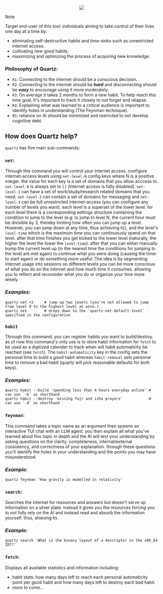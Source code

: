 <div align="center">
    <img src="https://readme-typing-svg.demolab.com/?font=Cartograph%20CF%20Italic&weight=700&size=76&pause=0&duration=1&color=A9A9A9&background=000A0E&center=true&vCenter=true&width=600&height=150&repeat=false&lines=Quartz">
</div>

> [!NOTE]
>  Target end-user of this tool: individuals aiming to take control of their lives one day at a time by:
>    * eliminating self-destructive habits and time-sinks such as unrestricted internet access.
>    * cultivating new good habits.
>    * maximizing and optimizing the process of acquiring new knowledge.
### Philosophy of Quartz:
- `R1`: Connecting to the internet should be a conscious decision.
- `R2`: Connecting to the internet should be ***hard*** and disconnecting should be ***easy*** to encourage using it more moderately.
- `R3`: On average it takes 2 months to form a new habit. To help reach this time goal, It's important to track it closely to not forget and relapse.
- `R4`: Explaining what was learned to a critical audience is important to identify holes in understanding (The Feynman technique).
- `R5`: reliance on AI should be minimized and restricted to not develop cognitive debt. 

## How does Quartz help?
`quartz` has five main sub-commands:
### `net`:
Through this command you will control your internet access. configure internet-access levels using `net-level-N` config keys where N is a positive integer. the value for each key is a set of domains that you allow acccess to. `net-level-0` is always set to `[]` (internet access is fully disabled). `net-level-1` can have a set of work/study/research related domains that you need. `net-level-2`  can contain a set of domains for messaging and `net-level-3` can be full unrestricted internet-access (you can configure any number of levels you want). each level is a superset of the lower level. for each level there is a corresponding settings structure containing the condition to jump to the level (e.g: to jump to level N, the current hour must be divisible by 3, thereby limiting how often you can jump up a level. However, you can jump down at any time, thus achieving `R2`), and the level's `level-time` which is the maximum time you can continuously spend on that level. after that time finishes you get kicked to the lower level (naturally, the higher the level the lower the `level-time`). after that you can either manually bump the current level up (in the nearest time the conditions for jumping to the level are met again) to continue what you were doing (causing the timer to start again) or do something more useful. The idea is by segmenting internet usage into sessions on different levels you can be more conscious of what you do on the internet and how much time it consumes. allowing you to reflect and reconsider what you do or organize your time more wisely. <br/>
  ### ***Examples:*** <br/>
  ```
  quartz net +2     # jump up two levels (you're not allowed to jump from level 0 to the highest level at once.)
  quartz net        # drops down to the `quartz-net-default-level` specified in the configuration
  ```

### `habit`
Through this command, you can register habits you want to build/destroy. as of now this command's only use is to store habit information for `fetch` to be used as a digitized calender to track when will habit automaticity be reached (see `fetch`). The `habit-automaticity` key in the config sets the personal time to build a good habit whereas `habit-removal` sets personal time to remove a bad habit (quartz will pick reasonable defaults for both keys).
  ### ***Examples:*** <br/>
  ```
  quartz habit --build 'spending less than 4 hours everyday online' # can use `-b` as shorthand
  quartz habit --destroy 'missing fajr and isha prayers'            # can use `-d` as shorthand
  ```
  
### `feynman`:
This command takes a topic name as an argument then spawns an interactive TUI chat with an LLM agent. you then explain all what you've learned about this topic in depth and the AI will test your understanding by asking questions on the clarity, completeness, internal/external consistency, and correctness of your explanation. through these questions you'll identify the holes in your understanding and the points you may have misunderstood. <br/>
  ### ***Example:*** <br/>
  ```
  quartz feynman 'How gravity is modelled in relativity'
  ```

### `search`:
Searches the internet for resources and answers but doesn't serve up information on a silver plate. instead it gives you the resources forcing you to not fully rely on the AI and instead read and absorb the information yourself. thus, ahieving `R5`. <br/>
  ### ***Example:*** <br/>
  ```
  quartz search 'What is the binary layout of a descriptor in the x86_64 IDT?'
  ```
### `fetch`:
Displays all available statistics and information including: <br/>
  - habit stats: how many days left to reach each personal automaticity point per good habit and how many days left to destroy each bad habit. <br/>
  - *more to come...* <br/>
